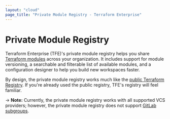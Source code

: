 ```yaml
---
layout: "cloud"
page_title: "Private Module Registry - Terraform Enterprise"
---
```


# Private Module Registry

Terraform Enterprise (TFE)'s private module registry helps you share [Terraform modules](/docs/modules/index.html) across your organization. It includes support for module versioning, a searchable and filterable list of available modules, and a configuration designer to help you build new workspaces faster.

By design, the private module registry works much like the [public Terraform Registry](/docs/registry/index.html). If you're already used the public registry, TFE's registry will feel familiar.

-> **Note:** Currently, the private module registry works with all supported VCS providers; however, the private module registry does not support [GitLab subgroups](https://about.gitlab.com/features/subgroups/).

